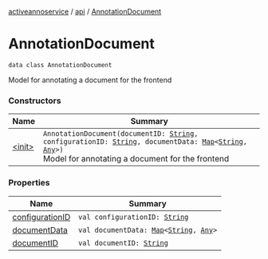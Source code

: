 [activeannoservice](../../index.md) / [api](../index.md) / [AnnotationDocument](./index.md)

# AnnotationDocument

`data class AnnotationDocument`

Model for annotating a document for the frontend

### Constructors

| Name | Summary |
|---|---|
| [&lt;init&gt;](-init-.md) | `AnnotationDocument(documentID: `[`String`](https://kotlinlang.org/api/latest/jvm/stdlib/kotlin/-string/index.html)`, configurationID: `[`String`](https://kotlinlang.org/api/latest/jvm/stdlib/kotlin/-string/index.html)`, documentData: `[`Map`](https://kotlinlang.org/api/latest/jvm/stdlib/kotlin.collections/-map/index.html)`<`[`String`](https://kotlinlang.org/api/latest/jvm/stdlib/kotlin/-string/index.html)`, `[`Any`](https://kotlinlang.org/api/latest/jvm/stdlib/kotlin/-any/index.html)`>)`<br>Model for annotating a document for the frontend |

### Properties

| Name | Summary |
|---|---|
| [configurationID](configuration-i-d.md) | `val configurationID: `[`String`](https://kotlinlang.org/api/latest/jvm/stdlib/kotlin/-string/index.html) |
| [documentData](document-data.md) | `val documentData: `[`Map`](https://kotlinlang.org/api/latest/jvm/stdlib/kotlin.collections/-map/index.html)`<`[`String`](https://kotlinlang.org/api/latest/jvm/stdlib/kotlin/-string/index.html)`, `[`Any`](https://kotlinlang.org/api/latest/jvm/stdlib/kotlin/-any/index.html)`>` |
| [documentID](document-i-d.md) | `val documentID: `[`String`](https://kotlinlang.org/api/latest/jvm/stdlib/kotlin/-string/index.html) |
